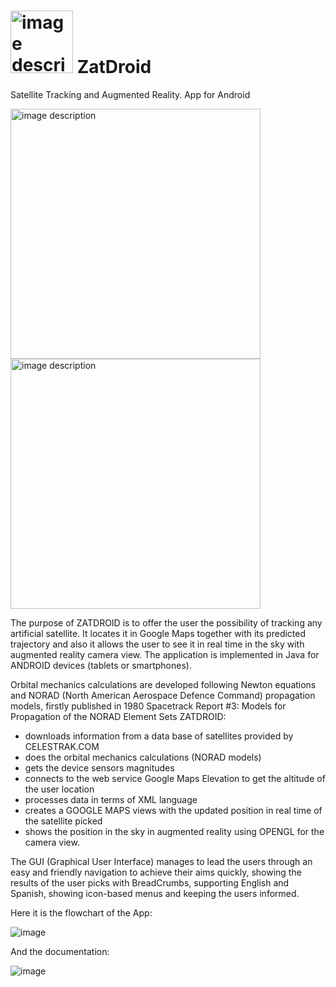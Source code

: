 # <img src="https://github.com/user-attachments/assets/a7d552d3-8808-46aa-bfb7-c29695c1e80b" alt="image description" width="100" /> ZatDroid
Satellite Tracking and Augmented Reality. App for Android

<img src="https://github.com/user-attachments/assets/8e685378-6e9f-472a-ab06-3f34e0cad31b" alt="image description" width="400" /> <img src="https://github.com/user-attachments/assets/0ad7f3c2-a669-46ec-91fe-e281754712f9" alt="image description" width="400" />




The purpose of ZATDROID is to offer the user the possibility of tracking any artificial satellite. It locates it in Google Maps together with its predicted trajectory and also it allows the user to see it in real time in the sky with augmented reality camera view. The application is implemented in Java for ANDROID devices (tablets or smartphones). 

Orbital mechanics calculations are developed following Newton equations and NORAD (North American Aerospace Defence Command) propagation models, firstly published in 1980 Spacetrack Report #3: Models for Propagation of the NORAD Element Sets
ZATDROID:
- downloads information from a data base of satellites provided by CELESTRAK.COM
- does the orbital mechanics calculations (NORAD models)
- gets the device sensors magnitudes
- connects to the web service Google Maps Elevation to get the altitude of the user location
- processes data in terms of XML language
- creates a GOOGLE MAPS views with the updated position in real time of the satellite picked
- shows the position in the sky in augmented reality using OPENGL for the camera view.


The GUI (Graphical User Interface) manages to lead the users through an easy and friendly navigation to achieve their aims quickly, showing the results of the user picks with BreadCrumbs, supporting English and Spanish, showing icon-based menus and keeping the users informed.

Here it is the flowchart of the App:

![image](https://github.com/user-attachments/assets/6699344e-782b-45a1-b3a8-33c6406c49eb)

And the documentation:







![image](https://github.com/user-attachments/assets/3a151da6-0802-4dc4-88ab-b3d8785e7368)

